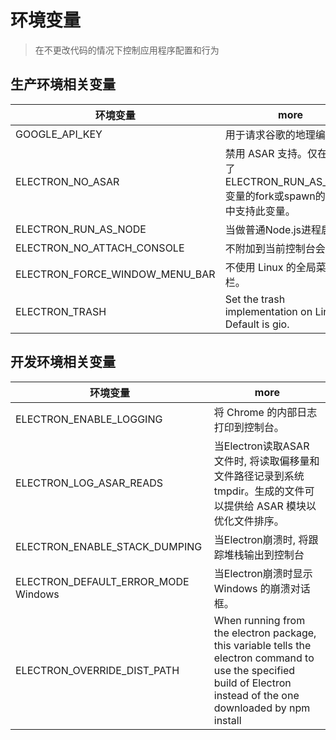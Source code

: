 # 环境变量

> 在不更改代码的情况下控制应用程序配置和行为

## 生产环境相关变量

| 环境变量                       | more                                                                                   |
| ------------------------------ | -------------------------------------------------------------------------------------- |
| GOOGLE_API_KEY                 | 用于请求谷歌的地理编码服务                                                             |
| ELECTRON_NO_ASAR               | 禁用 ASAR 支持。仅在设置了 ELECTRON_RUN_AS_NODE变量的fork或spawn的子进程中支持此变量。 |
| ELECTRON_RUN_AS_NODE           | 当做普通Node.js进程启动。                                                              |
| ELECTRON_NO_ATTACH_CONSOLE     | 不附加到当前控制台会话。                                                               |
| ELECTRON_FORCE_WINDOW_MENU_BAR | 不使用 Linux 的全局菜单栏。                                                            |
| ELECTRON_TRASH                 | Set the trash implementation on Linux. Default is gio.                                 |

## 开发环境相关变量

| 环境变量                            | more                                                                                                                                                                 |
| ----------------------------------- | -------------------------------------------------------------------------------------------------------------------------------------------------------------------- |
| ELECTRON_ENABLE_LOGGING             | 将 Chrome 的内部日志打印到控制台。                                                                                                                                   |
| ELECTRON_LOG_ASAR_READS             | 当Electron读取ASAR 文件时, 将读取偏移量和文件路径记录到系统 tmpdir。生成的文件可以提供给 ASAR 模块以优化文件排序。                                                   |
| ELECTRON_ENABLE_STACK_DUMPING       | 当Electron崩溃时, 将跟踪堆栈输出到控制台                                                                                                                             |
| ELECTRON_DEFAULT_ERROR_MODE Windows | 当Electron崩溃时显示 Windows 的崩溃对话框。                                                                                                                          |
| ELECTRON_OVERRIDE_DIST_PATH         | When running from the electron package, this variable tells the electron command to use the specified build of Electron instead of the one downloaded by npm install |